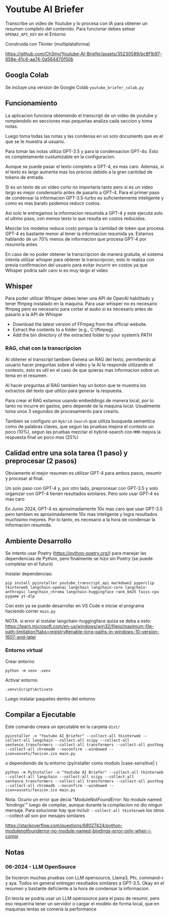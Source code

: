 # Youtube AI Briefer #

Transcribe un video de Youtube y lo procesa con IA para obtener un resumen completo del contenido. Para funcionar debes setear `OPENAI_API_KEY` en el Entorno

Construida con Tkinter (multiplataforma)

https://github.com/Ch3my/Youtube-AI-Briefer/assets/35230589/bc8f1b97-958e-41c4-aa74-0a564470f50b

## Googla Colab ##

Se incluye una version de Google Colab `youtube_briefer_colab.py`

## Funcionamiento ##

La aplicacion funciona obteniendo el transcript de un video de youtube y rompiendolo en secciones mas pequeñas analiza cada seccion y toma notas.

Luego toma todas las notas y las condensa en un solo documento que es el que se le muestra al usuario.

Para tomar las notas utiliza GPT-3.5 y para la condensacion GPT-4o. Esto es completamente custumizable en la configuracion.

Aunque se puede pasar el texto completo a GPT-4, es mas caro. Ademas, si el texto es largo aumenta mas los precios debido a la gran cantidad de tokens de entrada.

Si es un texto de un video corto no importaria tanto pero si es un video largo es mejor condensarlo antes de pasarlo a GPT-4. Para el primer paso de condensar la informacion GPT-3.5-turbo es suficientemente inteligente y como es mas barato podemos reducir costos.

Asi solo le entregamos la informacion resumida a GPT-4 y este ejecuta solo el ultimo paso, con menos texto lo que resulta en costos reducidos.

Mezclar los modelos reduce costo porque la cantidad de token que procesa GPT-4 es bastante menor al tener la informacion resumida ya. Estamos hablando de un 70% menos de informacion que procesa GPT-4 por resumirla antes

En caso de no poder obtener la transcripcion de manera gratuita, el sistema intenta utilizar whisper para obtener la transcripcion, esto lo realiza con previa confirmacion del usuario para evitar incurrir en costos ya que Whisper podria salir caro si es muy largo el video

## Whisper
Para poder utilizar Whisper debes tener una API de OpenAI habilitado y tener ffmpeg instalado en la maquina. Para usar whisper no es necesario ffmpeg pero es necesario para cortar el audio si es necesario antes de pasarlo a la API de Whisper

- Download the latest version of FFmpeg from the official website.
- Extract the contents to a folder (e.g., C:\ffmpeg).
- Add the bin directory of the extracted folder to your system’s PATH

### RAG, chat con la transcripcion ###
Al obtener el transcript tambien Genera un RAG del texto, permitiendo al usuario hacer preguntas sobre el video y la AI le responde utilizando el contexto, esto es util en el caso de que quieras mas informacion sobre un tema en el resumen.

Al hacer preguntas al RAG tambien hay un boton que te muestra los extractos del texto que utilizo para generar la respuesta.

Para crear el RAG estamos usando embeddings de manera local, por lo tanto no incurre en gastos, pero depende de la maquina local. Usualmente toma unos 3 segundos de procesamiento para crearlo.

Tambien se configuro un `Hybrid-Search` que utiliza busqueda semantica como de palabras claves, que segun las pruebas mejora el contexto un poco (10%), segun las pruebas mezclar el hybrid-search con `MMR` mejora la respuesta final un poco mas (25%)

## Calidad entre una sola tarea (1 paso) y preprocesar (2 pasos) ##

Obviamente el mejor resumen es utilizar GPT-4 para ambos pasos, resumir y procesar al final.

Un solo paso con GPT-4 y, por otro lado, preprocesar con GPT-3.5 y solo organizar con GPT-4 tienen resultados similares. Pero solo usar GPT-4 es mas caro

En Junio 2024, GPT-4 es aproximadamente 10x mas caro que usar GPT-3.5 pero tambien es aproximadamente 10x mas inteligente y logra resultados muchisimo mejores. Por lo tanto, es necesario a la hora de condensar la informacion resumida.

## Ambiente Desarrollo  ##

Se intento usar Poetry (https://python-poetry.org/) para manejar las dependencias de Python, pero finalmente se hizo sin Poetry (se puede completar en el futuro)

Instalar dependencias:

``` 
pip install pyinstaller youtube_transcript_api markdown2 pyperclip tkinterweb langchain-openai langchain langchain-core langchain-anthropic langchain_chroma langchain-huggingface rank_bm25 faiss-cpu pygame yt-dlp
```

Con esto ya se puede desarrollar en VS Code e iniciar el programa haciendo correr `main.py`

NOTA. si error al instalar langchain-huggingface quiza se deba a esto: https://learn.microsoft.com/en-us/windows/win32/fileio/maximum-file-path-limitation?tabs=registry#enable-long-paths-in-windows-10-version-1607-and-later

### Entorno virtual ###

Crear entorno

`python -m venv .venv`

Activar entorno

`.venv\Script\Activate`

Luego instalar paquetes dentro del entorno

## Compilar a Ejecutable ##

Este comando creara un ejecutable en la carpeta `dist/`

```
pyinstaller -n "Youtube AI Briefer" --collect-all tkinterweb --collect-all langchain --collect-all scipy --collect-all sentence_transformers --collect-all transformers --collect-all posthog --collect-all chromadb --noconfirm --windowed --icon=assets/favicon.ico main.py
```

o dependiendo de tu entorno (pyinstaller como modulo |case-sensitive| )

```
python -m PyInstaller -n "Youtube AI Briefer" --collect-all tkinterweb --collect-all langchain --collect-all scipy --collect-all sentence_transformers --collect-all transformers --collect-all posthog --collect-all chromadb --noconfirm --windowed --icon=assets/favicon.ico main.py
```

Nota. Ocurio un error que decia "ModuleNotFoundError: No module named 'bindings'" luego de compilar, aunque durante la compilacion no dio ningun mensaje. Para solucionar hay que incluir `--collect-all tkinterweb` los otros --collect-all son por mesajes similares

https://stackoverflow.com/questions/68027424/python-modulenotfounderror-no-module-named-bindings-error-only-when-i-compi

## Notas ##

### 06-2024 - LLM OpenSource ###
Se hicieron muchas pruebas con LLM opensource, Llama3, Phi, command-r y aya. Todos en general entregan resultados similares a GPT-3.5. Okay en el resumen y bastante deficiente a la hora de condensar la informacion.

En teoria se podria usar un LLM opensource para el paso de resumir, pero eso requeriria tener un servidor o cargar el modelo de forma local, que en maquinas lentas se comeria la performance
